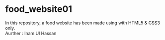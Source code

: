 # food_website01 
In this repository, a food website has been made using with HTML5 &amp; CSS3 only.
<br>
Aurther : Inam Ul Hassan
